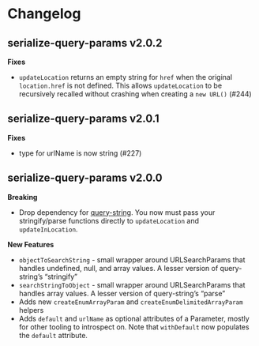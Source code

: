 # Changelog

## serialize-query-params v2.0.2

**Fixes**
- `updateLocation` returns an empty string for `href` when the original `location.href` is not defined. This allows `updateLocation` to be recursively recalled without crashing when creating a `new URL()`  (#244)

## serialize-query-params v2.0.1

**Fixes**
- type for urlName is now string (#227)

## serialize-query-params v2.0.0

**Breaking**

- Drop dependency for [query-string](https://github.com/sindresorhus/query-string). You now must pass your stringify/parse functions directly to `updateLocation` and `updateInLocation`.

**New Features**

- `objectToSearchString` - small wrapper around URLSearchParams that handles undefined, null, and array values. A lesser version of query-string’s “stringify”
- `searchStringToObject` - small wrapper around URLSearchParams that handles array values. A lesser version of query-string’s “parse”
- Adds new `createEnumArrayParam` and `createEnumDelimitedArrayParam` helpers
- Adds `default` and `urlName` as optional attributes of a Parameter, mostly for other tooling to introspect on. Note that `withDefault` now populates the `default` attribute.
